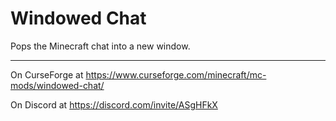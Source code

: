 # Windowed Chat
Pops the Minecraft chat into a new window.

---

On CurseForge at https://www.curseforge.com/minecraft/mc-mods/windowed-chat/

On Discord at https://discord.com/invite/ASgHFkX
